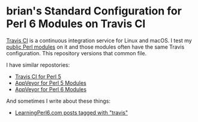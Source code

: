 # brian's Standard Configuration for Perl 6 Modules on Travis CI

[Travis CI](https://travis-ci.org) is a continuous integration service for Linux and macOS. I test my [public Perl modules](https://github.com/briandfoy) on it and those modules often have the same Travis configuration. This repository versions that common file.

I have similar repostories:

* [Travis CI for Perl 5](https://github.com/briandfoy/brians_perl_modules_travis_config)
* [AppVeyor for Perl 5 Modules](https://github.com/briandfoy/brians_perl_modules_appveyor_config)
* [AppVeyor for Perl 6 Modules](https://github.com/briandfoy/brians_perl6_modules_appveyor_config)

And sometimes I write about these things:

* [LearningPerl6.com posts tagged with "travis"](https://www.learningperl6.com/tag/travis/)
